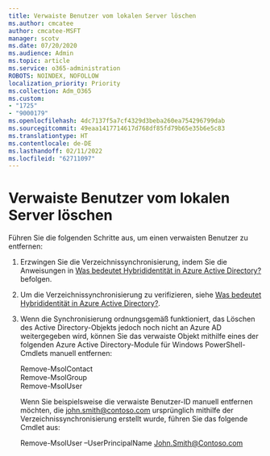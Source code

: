 ```yaml
---
title: Verwaiste Benutzer vom lokalen Server löschen
ms.author: cmcatee
author: cmcatee-MSFT
manager: scotv
ms.date: 07/20/2020
ms.audience: Admin
ms.topic: article
ms.service: o365-administration
ROBOTS: NOINDEX, NOFOLLOW
localization_priority: Priority
ms.collection: Adm_O365
ms.custom:
- "1725"
- "9000179"
ms.openlocfilehash: 4dc7137f5a7cf4329d3beba260ea754296799dab
ms.sourcegitcommit: 49eaa1417714617d768df85fd79b65e35b6e5c83
ms.translationtype: HT
ms.contentlocale: de-DE
ms.lasthandoff: 02/11/2022
ms.locfileid: "62711097"
---
```

# <a name="delete-orphaned-user-from-on-premises-server"></a>Verwaiste Benutzer vom lokalen Server löschen

Führen Sie die folgenden Schritte aus, um einen verwaisten Benutzer zu entfernen:

1. Erzwingen Sie die Verzeichnissynchronisierung, indem Sie die Anweisungen in [Was bedeutet Hybrididentität in Azure Active Directory?](https://technet.microsoft.com/library/jj151771.aspx#bkmk_synchronizedirectories) befolgen.

2. Um die Verzeichnissynchronisierung zu verifizieren, siehe [Was bedeutet Hybrididentität in Azure Active Directory?](https://technet.microsoft.com/library/jj151797.aspx).

3. Wenn die Synchronisierung ordnungsgemäß funktioniert, das Löschen des Active Directory-Objekts jedoch noch nicht an Azure AD weitergegeben wird, können Sie das verwaiste Objekt mithilfe eines der folgenden Azure Active Directory-Module für Windows PowerShell-Cmdlets manuell entfernen:

    Remove-MsolContact  
    Remove-MsolGroup  
    Remove-MsolUser

    Wenn Sie beispielsweise die verwaiste Benutzer-ID manuell entfernen möchten, die john.smith@contoso.com ursprünglich mithilfe der Verzeichnissynchronisierung erstellt wurde, führen Sie das folgende Cmdlet aus:

    Remove-MsolUser –UserPrincipalName John.Smith@Contoso.com